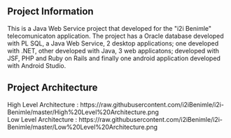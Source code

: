 <h2> Project Information </h2>
This is a Java Web Service project that developed for the "i2i Benimle" telecomunicaton application. 
The project has a Oracle database developed with PL SQL, a Java Web Service, 2 desktop applications; one developed with .NET, other developed with Java, 3 web applicatons; developed with JSF, PHP and Ruby on Rails and finally one android application developed with Android Studio.
<h2> Project Architecture </h2>
High Level Architecture : https://raw.githubusercontent.com/i2iBenimle/i2i-Benimle/master/High%20Level%20Architecture.png
<br>Low Level Architecture : https://raw.githubusercontent.com/i2iBenimle/i2i-Benimle/master/Low%20Level%20Architecture.png
